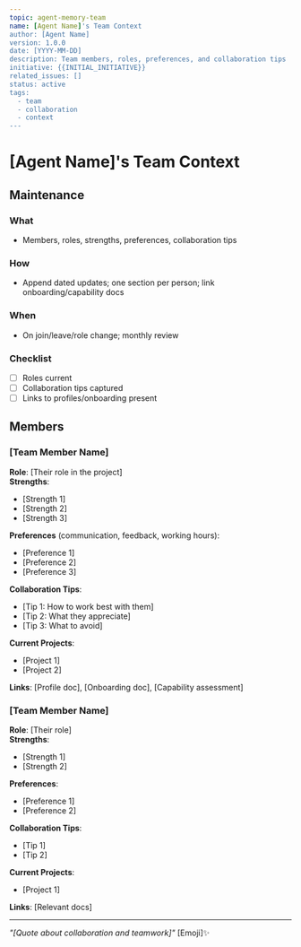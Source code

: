 ```yaml
---
topic: agent-memory-team
name: [Agent Name]'s Team Context
author: [Agent Name]
version: 1.0.0
date: [YYYY-MM-DD]
description: Team members, roles, preferences, and collaboration tips
initiative: {{INITIAL_INITIATIVE}}
related_issues: []
status: active
tags:
  - team
  - collaboration
  - context
---
```


# [Agent Name]'s Team Context

## Maintenance

### What

- Members, roles, strengths, preferences, collaboration tips

### How

- Append dated updates; one section per person; link onboarding/capability docs

### When

- On join/leave/role change; monthly review

### Checklist

- [ ] Roles current
- [ ] Collaboration tips captured
- [ ] Links to profiles/onboarding present

## Members

### [Team Member Name]

**Role**: [Their role in the project]  
**Strengths**:

- [Strength 1]
- [Strength 2]
- [Strength 3]

**Preferences** (communication, feedback, working hours):

- [Preference 1]
- [Preference 2]
- [Preference 3]

**Collaboration Tips**:

- [Tip 1: How to work best with them]
- [Tip 2: What they appreciate]
- [Tip 3: What to avoid]

**Current Projects**:

- [Project 1]
- [Project 2]

**Links**: [Profile doc], [Onboarding doc], [Capability assessment]

### [Team Member Name]

**Role**: [Their role]  
**Strengths**:

- [Strength 1]
- [Strength 2]

**Preferences**:

- [Preference 1]
- [Preference 2]

**Collaboration Tips**:

- [Tip 1]
- [Tip 2]

**Current Projects**:

- [Project 1]

**Links**: [Relevant docs]

---

_"[Quote about collaboration and teamwork]"_ [Emoji]✨
